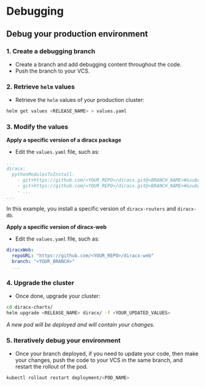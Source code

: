 # Debugging

## Debug your production environment

### 1. Create a debugging branch
- Create a branch and add debugging content throughout the code.
- Push the branch to your VCS.

### 2. Retrieve `helm` values
- Retrieve the `helm` values of your production cluster:

```bash
helm get values <RELEASE_NAME> > values.yaml
```

### 3. Modify the values

**Apply a specific version of a diracx package**
- Edit the `values.yaml` file, such as:

```yaml
...
diracx:
  pythonModulesToInstall:
    - git+https://github.com/<YOUR_REPO>/diracx.git@<BRANCH_NAME>#&subdirectory=diracx-routers
    - git+https://github.com/<YOUR_REPO>/diracx.git@<BRANCH_NAME>#&subdirectory=diracx-db
    - ...
...
```

In this example, you install a specific version of `diracx-routers` and `diracx-db`.

**Apply a specific version of diracx-web**
- Edit the `values.yaml` file, such as:

```yaml
diracxWeb:
  repoURL: "https://github.com/<YOUR_REPO>/diracx-web"
  branch: "<YOUR_BRANCH>"
  ...
```

### 4. Upgrade the cluster
- Once done, upgrade your cluster:

```bash
cd diracx-charts/
helm upgrade <RELEASE_NAME> diracx/ -f <YOUR_UPDATED_VALUES>
```

*A new pod will be deployed and will contain your changes.*

### 5. Iteratively debug your environment

- Once your branch deployed, if you need to update your code, then make your changes, push the code to your VCS in the same branch, and restart the rollout of the pod.

```bash
kubectl rollout restart deployment/<POD_NAME>
```
